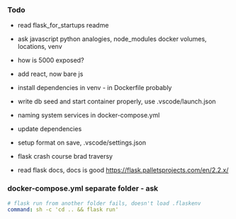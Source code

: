 
### Todo

- read flask_for_startups readme
- ask javascript python analogies, node_modules docker volumes, locations, venv
- how is 5000 exposed?

- add react, now bare js
- install dependencies in venv - in Dockerfile probably
- write db seed and start container properly, use .vscode/launch.json
- naming system services in docker-compose.yml
- update dependencies
- setup format on save, .vscode/settings.json
- flask crash course brad traversy
- read flask docs, docs is good https://flask.palletsprojects.com/en/2.2.x/

### docker-compose.yml separate folder - ask

```yaml
# flask run from another folder fails, doesn't load .flaskenv
command: sh -c 'cd .. && flask run'
```
